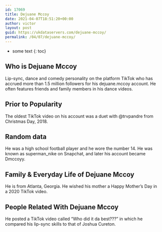 ```yaml
---
id: 17069
title: Dejuane Mccoy
date: 2021-04-07T18:51:20+00:00
author: victor
layout: post
guid: https://ukdataservers.com/dejuane-mccoy/
permalink: /04/07/dejuane-mccoy/
---
```


* some text
{: toc}


## Who is Dejuane Mccoy



Lip-sync, dance and comedy personality on the platform TikTok who has accrued more than 1.5 million followers for his dejuane.mccoy account. He often features friends and family members in his dance videos. 

                
                
                
## Prior to Popularity



The oldest TikTok video on his account was a duet with @trvpandre from Christmas Day, 2018.

                
                
                
## Random data



He was a high school football player and he wore the number 14. He was known as superman_nike on Snapchat, and later his account became Dmccoyy.

                
                
                
## Family & Everyday Life of Dejuane Mccoy



He is from Atlanta, Georgia. He wished his mother a Happy Mother&#8217;s Day in a 2020 TikTok video. 

                
                
                
## People Related With Dejuane Mccoy



He posted a TikTok video called &#8220;Who did it da best???&#8221; in which he compared his lip-sync skills to that of Joshua Cureton.

                
              
            
          
          
          